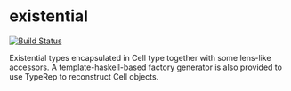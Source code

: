 # existential

[![Build Status](https://travis-ci.org/literate-unitb/existential.svg?branch=master)](https://travis-ci.org/literate-unitb/existential)

Existential types encapsulated in Cell type together with some
lens-like accessors. A template-haskell-based factory generator is
also provided to use TypeRep to reconstruct Cell objects.
